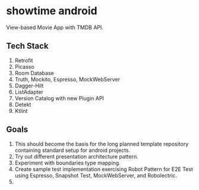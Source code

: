 # showtime android
View-based Movie App with TMDB API.

## Tech Stack
1. Retrofit
2. Picasso
3. Room Database
4. Truth, Mockito, Espresso, MockWebServer
5. Dagger-Hilt
6. ListAdapter
7. Version Catalog with new Plugin API
8. Detekt
9. Ktlint


## Goals
1. This should become the basis for the long planned template repository containing standard setup for android projects.
2. Try out different presentation architecture pattern.
3. Experiment with boundaries type mapping.
4. Create sample test implementation exercising Robot Pattern for E2E Test using Espresso, Snapshot Test, MockWebServer, and Robolectric.
5. 

